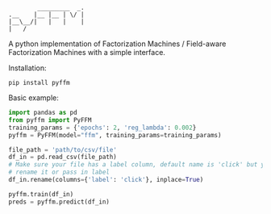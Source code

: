 ```
        _________  _.
.__    |__ |__ | \/ |
|__\__/|   |   |    |
|   /       
```

A python implementation of Factorization Machines / Field-aware Factorization Machines with a simple interface.

Installation:
```shell script
pip install pyffm
``` 

Basic example:
```python
import pandas as pd
from pyffm import PyFFM
training_params = {'epochs': 2, 'reg_lambda': 0.002}
pyffm = PyFFM(model="ffm", training_params=training_params)

file_path = 'path/to/csv/file'
df_in = pd.read_csv(file_path)
# Make sure your file has a label column, default name is 'click' but you can either
# rename it or pass in label
df_in.rename(columns={'label': 'click'}, inplace=True)

pyffm.train(df_in)
preds = pyffm.predict(df_in)


```